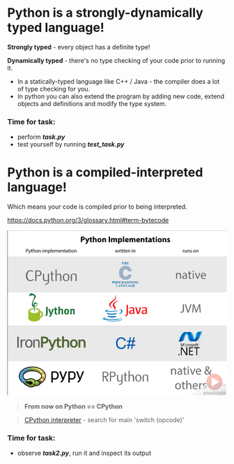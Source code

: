 # Python is a strongly-dynamically typed language!  
**Strongly typed** - every object has a definite type!  
  
**Dynamically typed** - there's no type checking of your code prior to running it.  
 - In a statically-typed language like C++ / Java - the compiler does a lot of type checking for you.  
 - In python you can also extend the program by adding new code, extend objects and definitions and modify the type system.
### Time for task:
 - perform ***task.py***
 - test yourself by running ***test_task.py***

# Python is a compiled-interpreted language!
Which means your code is compiled prior to being interpreted.

https://docs.python.org/3/glossary.html#term-bytecode

![enter image description here](/images/image001.png)


> **From now on Python == CPython**

> [CPython interpreter](https://github.com/python/cpython/blob/master/Python/ceval.c) - search for main 'switch (opcode)'
### Time for task:
- observe ***task2.py***, run it and inspect its output
<!--stackedit_data:
eyJoaXN0b3J5IjpbMTM3MzAwMTIzNSw0MTk5OTEwNTIsMTcxOD
g0ODU5N119
-->

